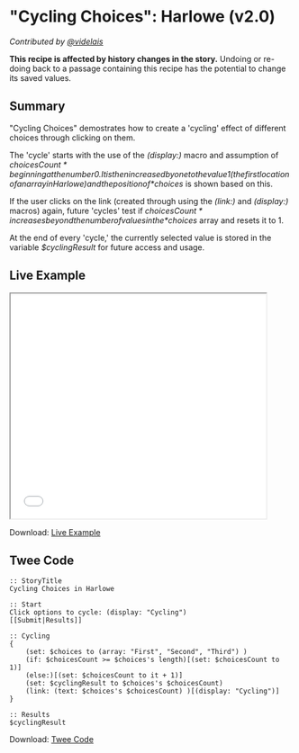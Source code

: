 # "Cycling Choices": Harlowe (v2.0)

*Contributed by <a href="https://github.com/videlais">@videlais</a>*

<div class="alert information"><strong>This recipe is affected by history changes in the story.</strong> Undoing or re-doing back to a passage containing this recipe has the potential to change its saved values.</div>

## Summary

"Cycling Choices" demostrates how to create a 'cycling' effect of different choices through clicking on them.

The 'cycle' starts with the use of the *(display:)* macro and assumption of *$choicesCount* beginning at the number 0. It is then increased by one to the value 1 (the first location of an array in Harlowe) and the position of *$choices* is shown based on this. 

If the user clicks on the link (created through using the *(link:)* and *(display:)* macros) again, future 'cycles' test if *$choicesCount* increases beyond the number of values in the *$choices* array and resets it to 1. 

At the end of every 'cycle,' the currently selected value is stored in the variable *$cyclingResult* for future access and usage.

## Live Example

<section>
<iframe src="harlowe_cycling_example.html" height=400 width=90%></iframe>


Download: <a href="harlowe_cycling_example.html" target="_blank">Live Example</a>
</section>

## Twee Code

```
:: StoryTitle
Cycling Choices in Harlowe

:: Start
Click options to cycle: (display: "Cycling")
[[Submit|Results]]

:: Cycling
{
	(set: $choices to (array: "First", "Second", "Third") )
	(if: $choicesCount >= $choices's length)[(set: $choicesCount to 1)]
	(else:)[(set: $choicesCount to it + 1)]
	(set: $cyclingResult to $choices's $choicesCount)
	(link: (text: $choices's $choicesCount) )[(display: "Cycling")]
}

:: Results
$cyclingResult
```

Download: <a href="harlowe_cycling_twee.txt" target="_blank">Twee Code</a>

